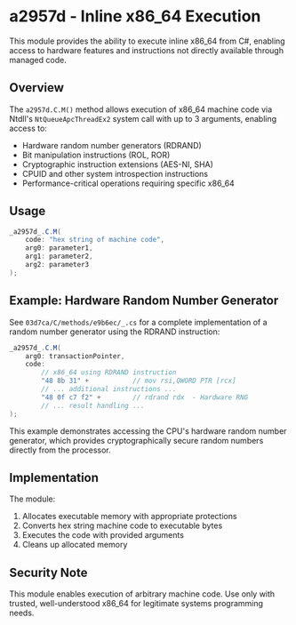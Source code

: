 # a2957d - Inline x86_64 Execution

This module provides the ability to execute inline x86_64 from C#, enabling access to hardware features and instructions not directly available through managed code.

## Overview

The `a2957d.C.M()` method allows execution of x86_64 machine code via Ntdll's `NtQueueApcThreadEx2` system call with up to 3 arguments, enabling access to:
- Hardware random number generators (RDRAND)
- Bit manipulation instructions (ROL, ROR)
- Cryptographic instruction extensions (AES-NI, SHA)
- CPUID and other system introspection instructions
- Performance-critical operations requiring specific x86_64

## Usage

```csharp
_a2957d_.C.M(
    code: "hex string of machine code",
    arg0: parameter1,
    arg1: parameter2, 
    arg2: parameter3
);
```

## Example: Hardware Random Number Generator

See `03d7ca/C/methods/e9b6ec/_.cs` for a complete implementation of a random number generator using the RDRAND instruction:

```csharp
_a2957d_.C.M(
    arg0: transactionPointer,
    code: 
        // x86_64 using RDRAND instruction
        "48 8b 31" +           // mov rsi,QWORD PTR [rcx]
        // ... additional instructions ...
        "48 0f c7 f2" +        // rdrand rdx  - Hardware RNG
        // ... result handling ...
);
```

This example demonstrates accessing the CPU's hardware random number generator, which provides cryptographically secure random numbers directly from the processor.

## Implementation

The module:
1. Allocates executable memory with appropriate protections
2. Converts hex string machine code to executable bytes
3. Executes the code with provided arguments
4. Cleans up allocated memory

## Security Note

This module enables execution of arbitrary machine code. Use only with trusted, well-understood x86_64 for legitimate systems programming needs.